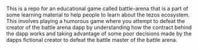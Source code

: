 This is a repo for an educational game called battle-arena that is a part of some learning material to help people to learn about the tezos ecosystem. This involves playing a humorous game where you attempt to defeat the creator of the battle arena dapp by understanding how the contract behind the dapp works and taking advantage of some poor decisions made by the dapps fictional creator to defeat the battle master of the battle arena. 
